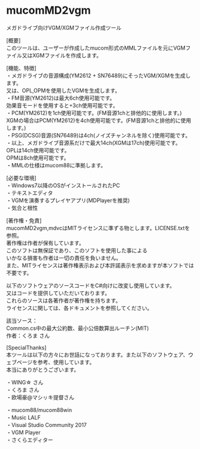 ﻿# mucomMD2vgm
メガドライブ向けVGM/XGMファイル作成ツール  
  
[概要]  
 このツールは、ユーザーが作成したmucom形式のMMLファイルを元にVGMファイル又はXGMファイルを作成します。  
  
[機能、特徴]  
 ・メガドライブの音源構成(YM2612 + SN76489)にそったVGM/XGMを生成します。  
  又は、OPL,OPMを使用したVGMを生成します。  
 ・FM音源(YM2612)は最大6ch使用可能です。  
 効果音モードを使用すると+3ch使用可能です。  
 ・PCM(YM2612)を1ch使用可能です。(FM音源1chと排他的に使用します。)  
 XGMの場合はPCM(YM2612)を4ch使用可能です。(FM音源1chと排他的に使用します。)  
 ・PSG(DCSG)音源(SN76489)は4ch(ノイズチャンネルを除く)使用可能です。  
 ・以上、メガドライブ音源系だけで最大14ch(XGMは17ch)使用可能です。  
 OPLは14ch使用可能です。  
 OPMは8ch使用可能です。  
 ・MMLの仕様はmucom88に準拠します。  
  
[必要な環境]  
 ・Windows7以降のOSがインストールされたPC  
 ・テキストエディタ  
 ・VGMを演奏するプレイヤアプリ(MDPlayerを推奨)  
 ・気合と根性  
  
[著作権・免責]  
mucomMD2vgm,mdvcはMITライセンスに準ずる物とします。LICENSE.txtを参照。  
著作権は作者が保有しています。  
このソフトは無保証であり、このソフトを使用した事による  
いかなる損害も作者は一切の責任を負いません。  
また、MITライセンスは著作権表示および本許諾表示を求めますが本ソフトでは不要です。  
  
以下のソフトウェアのソースコードをC#向けに改変し使用しています。  
又はコードを提供していただいております。  
これらのソースは各著作者が著作権を持ちます。  
ライセンスに関しては、各ドキュメントを参照してください。  
  
該当ソース：  
  Common.cs中の最大公約数、最小公倍数算出ルーチン(MIT)  
    作者：くろま さん  
  
  
[SpecialThanks]  
 本ツールは以下の方々にお世話になっております。また以下のソフトウェア、ウェブページを参考、使用しています。  
 本当にありがとうございます。  
  
 ・WING☆ さん  
 ・くろま さん  
 ・欧場豪@マシㇼキ提督さん  

 ・mucom88/mucom88win  
 ・Music LALF  
 ・Visual Studio Community 2017  
 ・VGM Player  
 ・さくらエディター  
  
  

